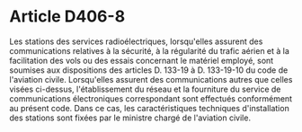 # Article D406-8

Les stations des services radioélectriques, lorsqu'elles assurent des communications relatives à la sécurité, à la régularité du trafic aérien et à la facilitation des vols ou des essais concernant le matériel employé, sont soumises aux dispositions des articles D. 133-19 à D. 133-19-10 du code de l'aviation civile. Lorsqu'elles assurent des communications autres que celles visées ci-dessus, l'établissement du réseau et la fourniture du service de communications électroniques correspondant sont effectués conformément au présent code. Dans ce cas, les caractéristiques techniques d'installation des stations sont fixées par le ministre chargé de l'aviation civile.